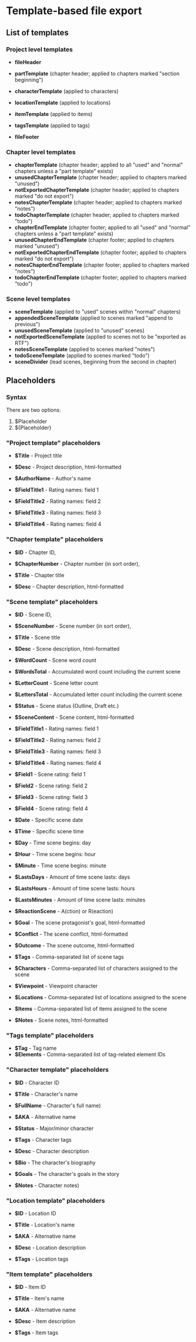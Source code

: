 # Template-based file export

## List of templates

### Project level templates

* __fileHeader__  
* __partTemplate__  (chapter header; applied to chapters marked "section beginning")

* __characterTemplate__  (applied to characters)
* __locationTemplate__  (applied to locations)
* __itemTemplate__  (applied to items)
* __tagsTemplate__ (applied to tags)

* __fileFooter__ 

### Chapter level templates

* __chapterTemplate__  (chapter header; applied to all "used" and "normal" chapters unless a "part template" exists)
* __unusedChapterTemplate__  (chapter header; applied to chapters marked "unused")
* __notExportedChapterTemplate__  (chapter header; applied to chapters marked "do not export")
* __notesChapterTemplate__ (chapter header; applied to chapters marked "notes")
* __todoChapterTemplate__  (chapter header; applied to chapters marked "todo")
* __chapterEndTemplate__  (chapter footer; applied to all "used" and "normal" chapters unless a "part template" exists)
* __unusedChapterEndTemplate__  (chapter footer; applied to chapters marked "unused")
* __notExportedChapterEndTemplate__  (chapter footer; applied to chapters marked "do not export")
* __notesChapterEndTemplate__  (chapter footer; applied to chapters marked "notes")
* __todoChapterEndTemplate__  (chapter footer; applied to chapters marked "todo")


### Scene level templates

* __sceneTemplate__  (applied to "used" scenes within "normal" chapters)
* __appendedSceneTemplate__  (applied to scenes marked "append to previous")
* __unusedSceneTemplate__  (applied to "unused" scenes)
* __notExportedSceneTemplate__  (applied to scenes not to be "exported as RTF")
* __notesSceneTemplate__  (applied to scenes marked "notes")
* __todoSceneTemplate__  (applied to scenes marked "todo")
* __sceneDivider__  (lead scenes, beginning from the second in chapter)


## Placeholders

### Syntax

There are two options:

1. $Placeholder
2. ${Placeholder}


### "Project template" placeholders

*  __$Title__  - Project title
*  __$Desc__  - Project description, html-formatted
*  __$AuthorName__  - Author's name


*  __$FieldTitle1__  - Rating names: field 1
*  __$FieldTitle2__  - Rating names: field 2
*  __$FieldTitle3__  - Rating names: field 3
*  __$FieldTitle4__  - Rating names: field 4

### "Chapter template" placeholders

*  __$ID__  - Chapter ID,
*  __$ChapterNumber__  - Chapter number (in sort order),

*  __$Title__  - Chapter title
*  __$Desc__  - Chapter description, html-formatted

### "Scene template" placeholders

*  __$ID__  - Scene ID,
*  __$SceneNumber__  - Scene number (in sort order),

*  __$Title__  - Scene title
*  __$Desc__  - Scene description, html-formatted

*  __$WordCount__  - Scene word count
*  __$WordsTotal__  - Accumulated word count including the current scene
*  __$LetterCount__  - Scene letter count
*  __$LettersTotal__  - Accumulated letter count including the current scene

*  __$Status__  - Scene status (Outline, Draft etc.)
*  __$SceneContent__  - Scene content, html-formatted

*  __$FieldTitle1__  - Rating names: field 1
*  __$FieldTitle2__  - Rating names: field 2
*  __$FieldTitle3__  - Rating names: field 3
*  __$FieldTitle4__  - Rating names: field 4
*  __$Field1__  - Scene rating: field 1
*  __$Field2__  - Scene rating: field 2
*  __$Field3__  - Scene rating: field 3
*  __$Field4__  - Scene rating: field 4

*  __$Date__  - Specific scene date
*  __$Time__  - Specific scene time
*  __$Day__  - Time scene begins: day
*  __$Hour__  - Time scene begins: hour
*  __$Minute__  - Time scene begins: minute
*  __$LastsDays__  - Amount of time scene lasts: days
*  __$LastsHours__  - Amount of time scene lasts: hours
*  __$LastsMinutes__  - Amount of time scene lasts: minutes

*  __$ReactionScene__  - A(ction) or R(eaction)
*  __$Goal__  - The scene protagonist's goal, html-formatted
*  __$Conflict__  - The scene conflict, html-formatted
*  __$Outcome__  - The scene outcome, html-formatted
*  __$Tags__  - Comma-separated list of scene tags

*  __$Characters__  - Comma-separated list of characters assigned to the scene
*  __$Viewpoint__  - Viewpoint character
*  __$Locations__  - Comma-separated list of locations assigned to the scene
*  __$Items__  - Comma-separated list of items assigned to the scene

*  __$Notes__  - Scene notes, html-formatted


### "Tags template" placeholders

*  __$Tag__  - Tag name
*  __$Elements__  - Comma-separated list of tag-related element IDs

### "Character template" placeholders

*  __$ID__  - Character ID

*  __$Title__  - Character's name
*  __$FullName__  - Character's full name)
*  __$AKA__  - Alternative name

*  __$Status__  - Major/minor character
*  __$Tags__  - Character tags

*  __$Desc__  - Character description
*  __$Bio__  - The character's biography
*  __$Goals__  - The character's goals in the story
*  __$Notes__  - Character notes)

### "Location template" placeholders

*  __$ID__  - Location ID

*  __$Title__  - Location's name
*  __$AKA__  - Alternative name
*  __$Desc__  - Location description
*  __$Tags__  - Location tags

### "Item template" placeholders

*  __$ID__  - Item ID

*  __$Title__  - Item's name
*  __$AKA__  - Alternative name
*  __$Desc__  - Item description
*  __$Tags__  - Item tags
